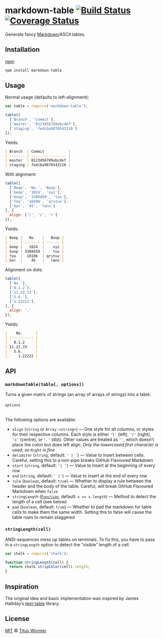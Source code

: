 # markdown-table [![Build Status][travis-badge]][travis] [![Coverage Status][codecov-badge]][codecov]

Generate fancy [Markdown][fancy]/ASCII tables.

## Installation

[npm][]:

```bash
npm install markdown-table
```

## Usage

Normal usage (defaults to left-alignment):

```javascript
var table = require('markdown-table');

table([
  ['Branch', 'Commit'],
  ['master', '0123456789abcdef'],
  ['staging', 'fedcba9876543210']
]);
```

Yields:

```markdown
| Branch  | Commit           |
| ------- | ---------------- |
| master  | 0123456789abcdef |
| staging | fedcba9876543210 |
```

With alignment:

```javascript
table([
  ['Beep', 'No.', 'Boop'],
  ['beep', '1024', 'xyz'],
  ['boop', '3388450', 'tuv'],
  ['foo', '10106', 'qrstuv'],
  ['bar', '45', 'lmno']
], {
  align: ['l', 'c', 'r']
});
```

Yields:

```markdown
| Beep |   No.   |   Boop |
| :--- | :-----: | -----: |
| beep |   1024  |    xyz |
| boop | 3388450 |    tuv |
| foo  |  10106  | qrstuv |
| bar  |    45   |   lmno |
```

Alignment on dots:

```javascript
table([
  ['No.'],
  ['0.1.2'],
  ['11.22.33'],
  ['5.6.'],
  ['1.22222'],
], {
  align: '.'
});
```

Yields:

```markdown
|    No.      |
| :---------: |
|   0.1.2     |
| 11.22.33    |
|   5.6.      |
|     1.22222 |
```

## API

### `markdownTable(table[, options])`

Turns a given matrix of strings (an array of arrays of strings) into a table.

###### `options`

The following options are available:

*   `align` (`string` or `Array.<string>`)
    — One style for all columns, or styles for their respective
    columns.  Each style is either `'l'` (left), `'r'` (right), `'c'`
    (centre), or `'.'` (dot).  Other values are treated as `''`, which
    doesn’t place the colon but does left align.  _Only the lowercased
    first character is used, so `Right` is fine_
*   `delimiter` (`string`, default: `' | '`)
    — Value to insert between cells.  Careful, setting this to a
    non-pipe breaks GitHub Flavoured Markdown
*   `start` (`string`, default: `'| '`)
    — Value to insert at the beginning of every row
*   `end` (`string`, default: `' |'`)
    — Value to insert at the end of every row
*   `rule` (`boolean`, default: `true`)
    — Whether to display a rule between the header and the body of the
    table.  Careful, will break GitHub Flavoured Markdown when `false`
*   `stringLength` ([`Function`][length], default:
    `s => s.length`)
    — Method to detect the length of a cell (see below)
*   `pad` (`boolean`, default: `true`)
    — Whether to pad the markdown for table cells to make them the same
    width.  Setting this to false will cause the table rows to
    remain staggered

### `stringLength(cell)`

ANSI-sequences mess up tables on terminals.  To fix this, you have to
pass in a `stringLength` option to detect the “visible” length of a
cell.

```javascript
var chalk = require('chalk');

function stringLength(cell) {
  return chalk.stripColor(cell).length;
}
```

## Inspiration

The original idea and basic implementation was inspired by James
Halliday’s [text-table][] library.

## License

[MIT][license] © [Titus Wormer][author]

<!-- Definitions -->

[travis-badge]: https://img.shields.io/travis/wooorm/markdown-table.svg

[travis]: https://travis-ci.org/wooorm/markdown-table

[codecov-badge]: https://img.shields.io/codecov/c/github/wooorm/markdown-table.svg

[codecov]: https://codecov.io/github/wooorm/markdown-table

[npm]: https://docs.npmjs.com/cli/install

[license]: LICENSE

[author]: http://wooorm.com

[fancy]: https://help.github.com/articles/github-flavored-markdown/#tables

[length]: #stringlengthcell

[text-table]: https://github.com/substack/text-table

